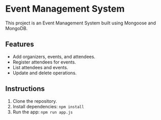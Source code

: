 # Event Management System

This project is an Event Management System built using Mongoose and MongoDB.

## Features
- Add organizers, events, and attendees.
- Register attendees for events.
- List attendees and events.
- Update and delete operations.

## Instructions
1. Clone the repository.
2. Install dependencies: `npm install`
3. Run the app: `npm run app.js`
